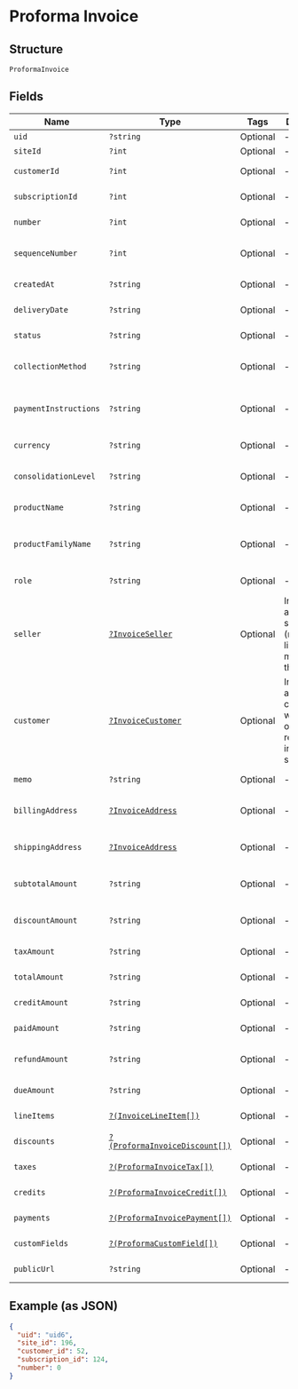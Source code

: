 
# Proforma Invoice

## Structure

`ProformaInvoice`

## Fields

| Name | Type | Tags | Description | Getter | Setter |
|  --- | --- | --- | --- | --- | --- |
| `uid` | `?string` | Optional | - | getUid(): ?string | setUid(?string uid): void |
| `siteId` | `?int` | Optional | - | getSiteId(): ?int | setSiteId(?int siteId): void |
| `customerId` | `?int` | Optional | - | getCustomerId(): ?int | setCustomerId(?int customerId): void |
| `subscriptionId` | `?int` | Optional | - | getSubscriptionId(): ?int | setSubscriptionId(?int subscriptionId): void |
| `number` | `?int` | Optional | - | getNumber(): ?int | setNumber(?int number): void |
| `sequenceNumber` | `?int` | Optional | - | getSequenceNumber(): ?int | setSequenceNumber(?int sequenceNumber): void |
| `createdAt` | `?string` | Optional | - | getCreatedAt(): ?string | setCreatedAt(?string createdAt): void |
| `deliveryDate` | `?string` | Optional | - | getDeliveryDate(): ?string | setDeliveryDate(?string deliveryDate): void |
| `status` | `?string` | Optional | - | getStatus(): ?string | setStatus(?string status): void |
| `collectionMethod` | `?string` | Optional | - | getCollectionMethod(): ?string | setCollectionMethod(?string collectionMethod): void |
| `paymentInstructions` | `?string` | Optional | - | getPaymentInstructions(): ?string | setPaymentInstructions(?string paymentInstructions): void |
| `currency` | `?string` | Optional | - | getCurrency(): ?string | setCurrency(?string currency): void |
| `consolidationLevel` | `?string` | Optional | - | getConsolidationLevel(): ?string | setConsolidationLevel(?string consolidationLevel): void |
| `productName` | `?string` | Optional | - | getProductName(): ?string | setProductName(?string productName): void |
| `productFamilyName` | `?string` | Optional | - | getProductFamilyName(): ?string | setProductFamilyName(?string productFamilyName): void |
| `role` | `?string` | Optional | - | getRole(): ?string | setRole(?string role): void |
| `seller` | [`?InvoiceSeller`](../../doc/models/invoice-seller.md) | Optional | Information about the seller (merchant) listed on the masthead of the invoice. | getSeller(): ?InvoiceSeller | setSeller(?InvoiceSeller seller): void |
| `customer` | [`?InvoiceCustomer`](../../doc/models/invoice-customer.md) | Optional | Information about the customer who is owner or recipient the invoiced subscription. | getCustomer(): ?InvoiceCustomer | setCustomer(?InvoiceCustomer customer): void |
| `memo` | `?string` | Optional | - | getMemo(): ?string | setMemo(?string memo): void |
| `billingAddress` | [`?InvoiceAddress`](../../doc/models/invoice-address.md) | Optional | - | getBillingAddress(): ?InvoiceAddress | setBillingAddress(?InvoiceAddress billingAddress): void |
| `shippingAddress` | [`?InvoiceAddress`](../../doc/models/invoice-address.md) | Optional | - | getShippingAddress(): ?InvoiceAddress | setShippingAddress(?InvoiceAddress shippingAddress): void |
| `subtotalAmount` | `?string` | Optional | - | getSubtotalAmount(): ?string | setSubtotalAmount(?string subtotalAmount): void |
| `discountAmount` | `?string` | Optional | - | getDiscountAmount(): ?string | setDiscountAmount(?string discountAmount): void |
| `taxAmount` | `?string` | Optional | - | getTaxAmount(): ?string | setTaxAmount(?string taxAmount): void |
| `totalAmount` | `?string` | Optional | - | getTotalAmount(): ?string | setTotalAmount(?string totalAmount): void |
| `creditAmount` | `?string` | Optional | - | getCreditAmount(): ?string | setCreditAmount(?string creditAmount): void |
| `paidAmount` | `?string` | Optional | - | getPaidAmount(): ?string | setPaidAmount(?string paidAmount): void |
| `refundAmount` | `?string` | Optional | - | getRefundAmount(): ?string | setRefundAmount(?string refundAmount): void |
| `dueAmount` | `?string` | Optional | - | getDueAmount(): ?string | setDueAmount(?string dueAmount): void |
| `lineItems` | [`?(InvoiceLineItem[])`](../../doc/models/invoice-line-item.md) | Optional | - | getLineItems(): ?array | setLineItems(?array lineItems): void |
| `discounts` | [`?(ProformaInvoiceDiscount[])`](../../doc/models/proforma-invoice-discount.md) | Optional | - | getDiscounts(): ?array | setDiscounts(?array discounts): void |
| `taxes` | [`?(ProformaInvoiceTax[])`](../../doc/models/proforma-invoice-tax.md) | Optional | - | getTaxes(): ?array | setTaxes(?array taxes): void |
| `credits` | [`?(ProformaInvoiceCredit[])`](../../doc/models/proforma-invoice-credit.md) | Optional | - | getCredits(): ?array | setCredits(?array credits): void |
| `payments` | [`?(ProformaInvoicePayment[])`](../../doc/models/proforma-invoice-payment.md) | Optional | - | getPayments(): ?array | setPayments(?array payments): void |
| `customFields` | [`?(ProformaCustomField[])`](../../doc/models/proforma-custom-field.md) | Optional | - | getCustomFields(): ?array | setCustomFields(?array customFields): void |
| `publicUrl` | `?string` | Optional | - | getPublicUrl(): ?string | setPublicUrl(?string publicUrl): void |

## Example (as JSON)

```json
{
  "uid": "uid6",
  "site_id": 196,
  "customer_id": 52,
  "subscription_id": 124,
  "number": 0
}
```

